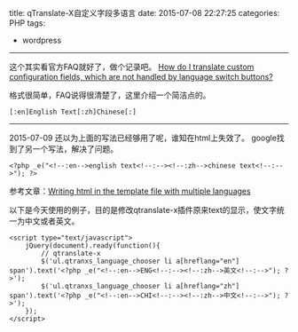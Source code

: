 title: qTranslate-X自定义字段多语言
date: 2015-07-08 22:27:25
categories: PHP
tags:
- wordpress
---

这个其实看官方FAQ就好了，做个记录吧。
[How do I translate custom configuration fields, which are not handled by language switch buttons?](https://qtranslatexteam.wordpress.com/faq/)

格式很简单，FAQ说得很清楚了，这里介绍一个简洁点的。
```
[:en]English Text[:zh]Chinese[:]
```

<!--more-->

---

2015-07-09
还以为上面的写法已经够用了呢，谁知在html上失效了。
google找到了另一个写法，解决了问题。
```
<?php _e("<!--:en-->english text<!--:--><!--:zh-->chinese text<!--:-->"); ?>
```
参考文章：[Writing html in the template file with multiple languages](https://wordpress.org/support/topic/plugin-qtranslate-writing-html-in-the-template-file-with-multiple-languages)

以下是今天使用的例子，目的是修改qtranslate-x插件原来text的显示，使文字统一为中文或者英文。
```
<script type="text/javascript">
	jQuery(document).ready(function(){
		// qtranslate-x
		$('ul.qtranxs_language_chooser li a[hreflang="en"] span').text('<?php _e("<!--:en-->ENG<!--:--><!--:zh-->英文<!--:-->"); ?>');
		$('ul.qtranxs_language_chooser li a[hreflang="zh"] span').text('<?php _e("<!--:en-->CHI<!--:--><!--:zh-->中文<!--:-->"); ?>');
	});
</script>
```